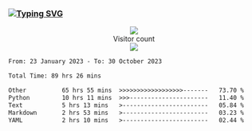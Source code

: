 ### <a href="https://git.io/typing-svg"><img src="https://readme-typing-svg.herokuapp.com?font=Fira+Code&pause=1000&width=435&lines=+Hi+%F0%9F%91%8B+There+is+Chenghow" alt="Typing SVG" /></a>
<p align="center"> 
  <img src="https://github-readme-stats.vercel.app/api?username=chenghow&show_icons=true"><br>
  Visitor count<br>
  <img src="https://profile-counter.glitch.me/chenghow/count.svg">
</p>

<!--START_SECTION:waka-->

```txt
From: 23 January 2023 - To: 30 October 2023

Total Time: 89 hrs 26 mins

Other          65 hrs 55 mins  >>>>>>>>>>>>>>>>>>-------   73.70 %
Python         10 hrs 11 mins  >>>----------------------   11.40 %
Text           5 hrs 13 mins   >------------------------   05.84 %
Markdown       2 hrs 53 mins   >------------------------   03.23 %
YAML           2 hrs 10 mins   >------------------------   02.44 %
```

<!--END_SECTION:waka-->
